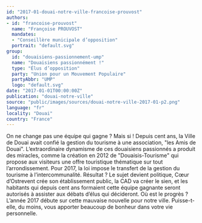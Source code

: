 ```yaml
---
id: "2017-01-douai-notre-ville-francoise-prouvost"
authors:
- id: "francoise-prouvost"
  name: "Françoise PROUVOST"
  mandates: 
  - "Conseillère municipale d’opposition"
  portrait: "default.svg"
group:
  id: "douaisiens-passionnement-ump"
  name: "Douaisiens passionnément !"
  type: "Élus d’opposition"
  party: "Union pour un Mouvement Populaire"
  partyAbbr: "UMP"
  logo: "default.svg"
date: "2017-01-01T00:00:00Z"
publication: "douai-notre-ville"
source: "public/images/sources/douai-notre-ville-2017-01-p2.png"
language: "fr"
locality: "Douai"
country: "France"
---
```


On ne change pas une équipe qui gagne ? Mais si ! Depuis cent ans, la Ville de Douai avait confié la gestion du tourisme à une association, "les Amis de Douai". L’extraordinaire dynamisme de ces douaisiens passionnés a produit des miracles, comme la création en 2012 de "Douaisis-Tourisme" qui propose aux visiteurs une offre touristique thématique sur tout l’arrondissement. Pour 2017, la loi impose le transfert de la gestion du tourisme à l’intercommunalité. Résultat ? Le sujet devient politique, Cœur d’Ostrevent crée son établissement public, la CAD va créer le sien, et les habitants qui depuis cent ans formaient cette équipe gagnante seront autorisés à assister aux débats d’élus qui décideront. Où est le progrès ? L’année 2017 débute sur cette mauvaise nouvelle pour notre ville. Puisse-t-elle, du moins, vous apporter beaucoup de bonheur dans votre vie personnelle.
